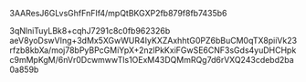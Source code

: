 3AAResJ6GLvsGhfFnFIf4/mpQtBKGXP2fb879f8fb7435b6

3qNlniTuyLBk8+cqhJ7291c8c0fb962326b
aeV8yoDswVIng+3dMx5XGwWUR4IyKXZAxhhtG0PZ6bBuCM0qTX8piiVk23rfzb8kbXa/moj78bPyBPcGMiYpX+2nzlPkKxiFGwSE6CNF3sGds4yuDHCHpkc9mMpKgM/6nVr0DcwmwwTls1OExM43DQMmRQg7d6rVXQ243cdebd2ba0a859b
